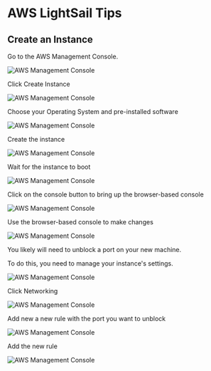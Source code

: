 # AWS LightSail Tips

## Create an Instance

Go to the AWS Management Console.

![AWS Management Console](img/AWS.LightSail/LightSail_0003s_0000_Layer-1.png)

Click Create Instance

![AWS Management Console](img/AWS.LightSail/LightSail_0002s_0002_Layer-3.png)

Choose your Operating System and pre-installed software

![AWS Management Console](img/AWS.LightSail/LightSail_0002s_0001_Layer-4.png)

Create the instance

![AWS Management Console](img/AWS.LightSail/LightSail_0002s_0000_Layer-5.png)

Wait for the instance to boot

![AWS Management Console](img/AWS.LightSail/LightSail_0001s_0002_Layer-6.png)

Click on the console button to bring up the browser-based console

![AWS Management Console](img/AWS.LightSail/LightSail_0001s_0001_Layer-7.png)

Use the browser-based console to make changes

![AWS Management Console](img/AWS.LightSail/LightSail_0000s_0000_Layer-8.png)

You likely will need to unblock a port on your new machine.

To do this, you need to manage your instance's settings.

![AWS Management Console](img/AWS.LightSail/LightSail_0001s_0000_Layer-9.png)

Click Networking

![AWS Management Console](img/AWS.LightSail/LightSail_0004s_0003_Layer-11.png)

Add new a new rule with the port you want to unblock

![AWS Management Console](img/AWS.LightSail/LightSail_0004s_0002_Layer-12.png)

Add the new rule

![AWS Management Console](img/AWS.LightSail/LightSail_0004s_0001_Layer-13.png)





